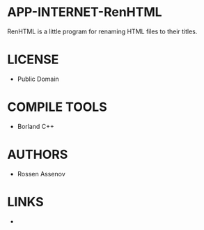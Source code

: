 APP-INTERNET-RenHTML
====================

RenHTML is a little program for renaming HTML files to their titles.


LICENSE
===============
* Public Domain

COMPILE TOOLS
===============
* Borland C++

AUTHORS
===============
* Rossen Assenov

LINKS
===============
* 
